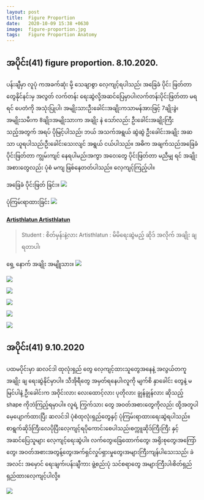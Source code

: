 ```yaml
---
layout: post
title:  Figure Proportion
date:   2020-10-09 15:38 +0630
image:  figure-proportion.jpg
tags:   Figure Proportion Anatomy  
---
```

## အပိုင်း(41) figure proportion. 8.10.2020.
ပန်းချီမှာ လူပုံ ကအခက်ဆုံး မို့ သေချာစွာ လေ့ကျင့်ရပါသည်၊ အခြေခံ ပိုင်း ဖြတ်တာတွေနိုင်နင်းမှ အလွတ် လက်တန်း ရေးဆွဲလို့အဆင်ပြေမှာပါ၊လက်တန်းပိုင်းဖြတ်တာ မရရင် ပေတံကို အသုံးပြုပါ၊ အမျိုးသားဦးခေါင်းအချိုးကသာမန်အားဖြင့် 7ချိုးခွဲ၊အမျိုးသမီးက 8ချိုး၊အမျိုးသားက အချိုး နဲ သော်လည်း ဦးခေါင်းအချိုးကြီးသည့်အတွက် အရပ် ပိုမြင့်ပါသည်၊ ဘယ် အသက်အရွယ် ဆွဲဆွဲ ဦးခေါင်းအချိုး အဆသာ ယူရပါသည်၊ဦးခေါင်းသေးလျင် အရွယ် ငယ်ပါသည်။ အဓိက အချက်သည်အခြေခံ ပိုင်းဖြတ်တာ ကျွမ်းကျင် နေရပါမည်၊အကွာ အဝေးတွေ ပိုင်းဖြတ်တာ မညီမျှ ရင် အချိုး အစားတွေလည်း ပုံစံ မကျ ဖြစ်နေတတ်ပါသည်။ လေ့ကျင့်ကြည့်ပါ။

အခြေခံ ပိုင်းဖြတ် ခြင်း။
![]({{site.baseurl}}/img/figure-proportion/01.jpg)

ပုံကြမ်းရာထားခြင်း
![]({{site.baseurl}}/img/figure-proportion/02.jpg)
#### [Artisthlatun Artisthlatun](https://www.facebook.com/profile.php?id=100005588328058)

> Student : စိတ်မှန်းနဲ့လား
> Artisthlatun : မိမိရေးဆွဲမည့် ဆိုဒ် အလိုက် အချိုး ချရတာပါ၊

ရှေ့ နောက် အချိုး အမျိူသား။
![]({{site.baseurl}}/img/figure-proportion/03.jpg)

![]({{site.baseurl}}/img/figure-proportion/04.jpg)

![]({{site.baseurl}}/img/figure-proportion/05.jpg)

![]({{site.baseurl}}/img/figure-proportion/06.jpg)

![]({{site.baseurl}}/img/figure-proportion/07.jpg)

![]({{site.baseurl}}/img/figure-proportion/08.jpg)


## အပိုင်း(41) 9.10.2020
ပထမပိုင်းမှာ ဆလင်ဒါ ထုလုံးရှည် တွေ လေ့ကျင့်ထားသူတွေအနေနဲ့ အလွယ်တကူ အချိုး ချ ရေးဆွဲနိုင်မှာပါ။ သီအိုရီတွေ အမှတ်ရနေပါ၊လူကို မျက်စိ နှာခေါင်း တွေနဲ့ မမြင်ပါနဲ့ ဦးခေါင်းက အဝိုင်းလား လေးထောင့်လား ပုတိုလား ချွန်ချွန်လား ဆိုသည့် shape ကိုဘဲကြည့်ရမှာပါ။ လူရဲ့ ကြွက်သား တွေ အဝတ်အစားတွေကိုလည်း ထို့အတူပါ မေ့ပျောက်ထားပြီး ဆလင်ဒါ ပုံစံထုလုံးရှည်တွေနှင့် ပုံကြမ်းရာထားရေးဆွဲရပါသည်။ စာရွက်ဆိုဒ်ကြီးလေပိုပြီးလေ့ကျင့်ရပိုကောင်းစေပါသည်၊စက္ကူဆိုဒ်ကြီးကြီး နှင့် အဆင်ပြေသူများ လေ့ကျင့်ရေးဆွဲပါ။ လက်တွေ၊ခြေထောက်တွေ၊ အရိုးစုတွေ၊အကြော်တွေ၊ အဝတ်အစားအတွန့်တွေ၊အက်ရှင်လှုပ်ရှားမှုတွေ၊အများကြီးကျန်ပါသေးသည်၊ ခဲ အလင်း အမှောင် ရေးချက်၊ပန်းချီကား ဖွဲ့စည်းပုံ သင်စရာတွေ အများကြီးပါ၊စိတ်ရှည်ရှည်ထားလေ့ကျင့်ပါလို့။

![]({{site.baseurl}}/img/figure-proportion/00.jpg)
